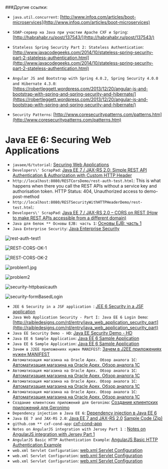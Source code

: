 
###Другие ссылки:

* `java.util.concurrent`: [http://www.infoq.com/articles/boot-microservices](http://www.infoq.com/articles/boot-microservices)
* `SOAP-сервер на Java при участии Apache CXF и Spring`: [http://habrahabr.ru/post/137543/](http://habrahabr.ru/post/137543/)


* `Stateless Spring Security Part 2: Stateless Authentication`: [http://www.javacodegeeks.com/2014/10/stateless-spring-security-part-2-stateless-authentication.html](http://www.javacodegeeks.com/2014/10/stateless-spring-security-part-2-stateless-authentication.html)
* `Angular JS and Bootstrap with Spring 4.0.2, Spring Security 4.0.0 and Hibernate 4.3.0`: [https://robertleggett.wordpress.com/2013/12/20/angular-js-and-bootstrap-with-spring-and-spring-security-and-hibernate/](https://robertleggett.wordpress.com/2013/12/20/angular-js-and-bootstrap-with-spring-and-spring-security-and-hibernate/)
* `Security Patterns`: [http://www.coresecuritypatterns.com/patterns.htm](http://www.coresecuritypatterns.com/patterns.htm)


Java EE 6: Securing Web Applications
====================================

* `javaee/6/tutorial`: [Securing Web Applications](http://docs.oracle.com/javaee/6/tutorial/doc/gkbaa.html)
* `Developers\' ScrapPad`: [Java EE 7 / JAX-RS 2.0: Simple REST API Authentication & Authorization with Custom HTTP Header](http://www.developerscrappad.com/1814/java/java-ee/rest-jax-rs/java-ee-7-jax-rs-2-0-simple-rest-api-authentication-authorization-with-custom-http-header/)
* `http://localhost:8080/RESTCorsDemo/rest-auth-test.html`: This is what happens when there you call the REST APIs without a service key and authorisation token. HTTP Status: 404, Unauthorized access to demo-post-method
* `http://localhost:8080/RESTSecurityWithHTTPHeaderDemo/rest-test.html`: 
* `Developers\' ScrapPad`: [Java EE 7 / JAX-RS 2.0 – CORS on REST (How to make REST APIs accessible from a different domain)](http://www.developerscrappad.com/1781/java/java-ee/rest-jax-rs/java-ee-7-jax-rs-2-0-cors-on-rest-how-to-make-rest-apis-accessible-from-a-different-domain/)
* `Java для белок ** Основы EJB: часть 1`: [Основы EJB: часть 1](http://j4sq.blogspot.com/2011/10/ejb-1.html)
* `Java Enterprise Security`: [Java Enterprise Security](http://secappdev.org/handouts/2009/JEE%20security.pdf)

![rest-auth-test1](http://www.developerscrappad.com/wp-content/uploads/2014/06/rest-auth-test1.jpg)

![REST-CORS-OK-1](http://www.developerscrappad.com/wp-content/uploads/2014/03/REST-CORS-OK-1.jpg)

![REST-CORS-OK-2](http://www.developerscrappad.com/wp-content/uploads/2014/03/REST-CORS-OK-2.jpg)

![problem1.jpg](http://www.developerscrappad.com/wp-content/uploads/2014/03/problem1.jpg)

![problem2](http://www.developerscrappad.com/wp-content/uploads/2014/03/problem2.jpg)

![security-httpbasicauth](http://docs.oracle.com/javaee/6/tutorial/doc/figures/security-httpbasicauth.gif)

![security-formBasedLogin](http://docs.oracle.com/javaee/6/tutorial/doc/figures/security-formBasedLogin.gif)

* `JEE 6 Security in a JSF application `: [JEE 6 Security in a JSF application ](http://incepttechnologies.blogspot.com/p/jee-6-security.html)
* `Java Web Application Security - Part I: Java EE 6 Login Demo`: [http://raibledesigns.com/rd/entry/java_web_application_security_part](http://raibledesigns.com/rd/entry/java_web_application_security_part)
* `Java EE Security Demo - HD`: [Java EE Security Demo - HD](https://www.youtube.com/watch?v=8bXBGU7uo4o)
* `Java EE 6 Sample Application`: [Java EE 6 Sample Application](http://tomee.apache.org/java-ee-6-sample-application.html)
* `Java EE 6 Sample Application`: [Java EE 6 Sample Application](https://github.com/apache/tomee/tree/042d4d9fc647c32ee31c4c7455a4769817564340/examples)
* `Зачем в J2EE приложениях нужен MANIFEST`: [Зачем в J2EE приложениях нужен MANIFEST](http://www.sql.ru/forum/901314/zachem-v-j2ee-prilozheniyah-nuzhen-manifest-class-path)
* `Автоматизация магазина на Oracle Apex. Обзор аналога 1С`: [Автоматизация магазина на Oracle Apex. Обзор аналога 1С](http://infostart.ru/public/186602/)
* `Автоматизация магазина на Oracle Apex. Обзор аналога 1С`: [Автоматизация магазина на Oracle Apex. Обзор аналога 1С](http://retail.moblin.com.ua:8080/ords/f?p=106:1:7120223379466::NO:::)
* `Автоматизация магазина на Oracle Apex. Обзор аналога 1С`: [Автоматизация магазина на Oracle Apex. Обзор аналога 1С](http://retail.moblin.com.ua:8080/ords/f?p=107:1:2293595515876:::::)
* `Автоматизация магазина на Oracle Apex. Обзор аналога 1С`: [Автоматизация магазина на Oracle Apex. Обзор аналога 1С](https://www.youtube.com/watch?v=Y3VDRZODDA4&feature=youtu.be)
* `Создание клиентских приложений для Geronimo`: [Создание клиентских приложений для Geronimo](http://www.ibm.com/developerworks/ru/library/os-ag-client/)
* `Dependency injection в Java EE 6`: [Dependency injection в Java EE 6](http://habrahabr.ru/post/136140/)
* `Java EE 7 and JAX-RS 2.0`: [Java EE 7 and JAX-RS 2.0](http://java.dzone.com/articles/java-ee-7-and-jax-rs-20) [Sample Code (Zip)](http://www.oracle.com/technetwork/articles/java/samples-1929351.zip)
* `github.com ** cxf-cond-app`: [cxf-cond-app](https://github.com/sklevenz/cxf-cond-app)
* `Notes on AngularJS integration with Jersey Part 1 `: [Notes on AngularJS integration with Jersey Part 1](http://javarelated.com/notes-on-angularjs-integration-with-jersey-part-1.html)
* `AngularJS Basic HTTP Authentication Example`: [AngularJS Basic HTTP Authentication Example](http://www.jasonwatmore.com/post/2014/05/26/AngularJS-Basic-HTTP-Authentication-Example.aspx)
* `web.xml Servlet Configuration`: [web.xml Servlet Configuration](http://tutorials.jenkov.com/java-servlets/web-xml.html)
* `web.xml Servlet Configuration`: [web.xml Servlet Configuration](http://docs.oracle.com/cd/E13222_01/wls/docs92/webapp/configureservlet.html#wp156049)
* `web.xml Servlet Configuration`: [web.xml Servlet Configuration](http://docs.oracle.com/cd/E13222_01/wls/docs92/webapp/configureservlet.html)
